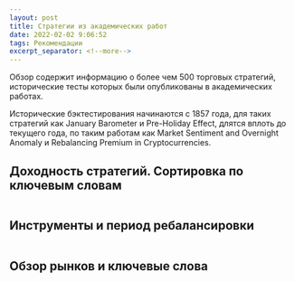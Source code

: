 ```yaml
---
layout: post
title: Стратегии из академических работ
date: 2022-02-02 9:06:52
tags: Рекомендации
excerpt_separator: <!--more-->
---
```


Обзор содержит информацию о более чем 500 торговых стратегий, исторические тесты которых были опубликованы в академических работах.

Исторические бэктестирования начинаются с 1857 года, для таких стратегий как January Barometer и Pre-Holiday Effect, длятся вплоть до 
текущего года, по таким работам как Market Sentiment and Overnight Anomaly и Rebalancing Premium in Cryptocurrencies.

<!--more-->

## Доходность стратегий. Сортировка по ключевым словам
<img src="https://ragve.ru/images/academic_perfomance.png" alt="">


## Инструменты и период ребалансировки
<img src="https://ragve.ru/images/academic_instruments_period.png" alt="">

## Обзор рынков и ключевые слова
<img src="https://ragve.ru/images/market_key.png" alt="">



